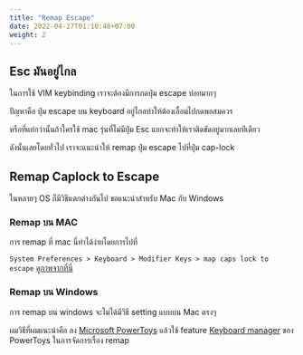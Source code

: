 ```yaml
---
title: "Remap Escape"
date: 2022-04-27T01:10:48+07:00
weight: 2
---
```


## Esc มันอยู่ไกล

ในการใช้ VIM keybinding เราจะต้องมีการกดปุ่ม escape บ่อยมากๆ

ปัญหาคือ ปุ่ม escape บน keyboard อยู่ไกลทำให้ต้องเอื้อมไปกดพอสมควร

หรือที่แย่กว่านั้นถ้าใครใช้ mac รุ่นที่ไม่มีปุ่ม Esc แยกจะทำให้เราติดขัดอยู่มากเลยทีเดียว

ดังนั้นเลยโดยทั่วไป เราจะแนะนำให้ remap ปุ่ม escape ไปที่ปุ่ม cap-lock

## Remap Caplock to Escape

ในหลายๆ OS ก็มีวิธีแตกต่างกันไป ขอแนะนำสำหรับ Mac กับ Windows

### Remap บน MAC

การ remap ที่ mac นี่ทำได้ง่ายโดยการไปที่

`System Preferences > Keyboard > Modifier Keys > map caps lock to escape` [ดูภาพจากที่นี่](https://vim.fandom.com/wiki/Map_caps_lock_to_escape_in_macOS#:~:text=To%20map%20the%20caps%20lock,as%20well%20as%20other%20actions.)

### Remap บน Windows

การ remap บน windows จะไม่ได้มีวิธี setting แบบบน Mac ตรงๆ

ผมวิธีที่ผมแนะนำคือ ลง [Microsoft PowerToys](https://docs.microsoft.com/en-us/windows/powertoys/)
แล้วใช้ feature [Keyboard manager](https://docs.microsoft.com/en-us/windows/powertoys/keyboard-manager) 
ของ PowerToys ในการจัดการเรื่อง remap
